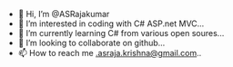 - 👋 Hi, I’m @ASRajakumar
- 👀 I’m interested in coding with C# ASP.net MVC...
- 🌱 I’m currently learning C# from various open soures...
- 💞️ I’m looking to collaborate on github...
- 📫 How to reach me .asraja.krishna@gmail.com..

<!---
ASRajakumar/ASRajakumar is a ✨ special ✨ repository because its `README.md` (this file) appears on your GitHub profile.
You can click the Preview link to take a look at your changes.
--->
